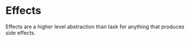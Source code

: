 # Effects

Effects are a higher level abstraction than task for anything that produces side effects.
